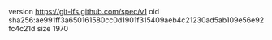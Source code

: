 version https://git-lfs.github.com/spec/v1
oid sha256:ae991ff3a650161580cc0d1901f315409aeb4c21230ad5ab109e56e92fc4c21d
size 1970

